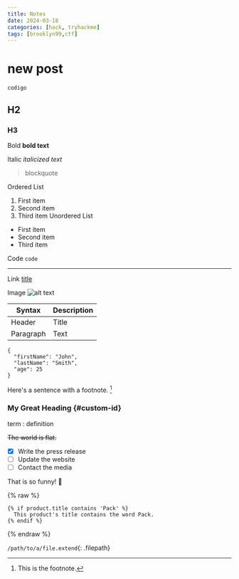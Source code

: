 ```yaml
---
title: Notes
date: 2024-03-18
categories: [hack, tryhackme]
tags: [brooklyn99,ctf]
---
```


# new post

```
codigo
```

## H2
### H3
Bold	**bold text**

Italic	*italicized text*

> blockquote

Ordered List	
1. First item
2. Second item
3. Third item
Unordered List	
- First item
- Second item
- Third item

Code	`code`

---

Link	[title](https://www.example.com)

Image	![alt text](image.jpg)



| Syntax | Description |
| ----------- | ----------- |
| Header | Title |
| Paragraph | Text |


```
{
  "firstName": "John",
  "lastName": "Smith",
  "age": 25
}
```

Here's a sentence with a footnote. [^1]

[^1]: This is the footnote.

### My Great Heading {#custom-id}

term
: definition

~~The world is flat.~~

- [x] Write the press release
- [ ] Update the website
- [ ] Contact the media

That is so funny! 🙂

{% raw %}
```liquid
{% if product.title contains 'Pack' %}
  This product's title contains the word Pack.
{% endif %}
```
{% endraw %}

`/path/to/a/file.extend`{: .filepath}
